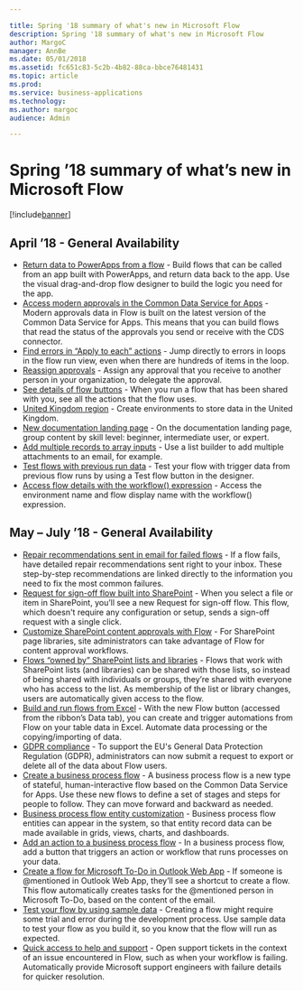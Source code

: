 ```yaml
---

title: Spring '18 summary of what's new in Microsoft Flow
description: Spring '18 summary of what's new in Microsoft Flow
author: MargoC
manager: AnnBe
ms.date: 05/01/2018
ms.assetid: fc651c83-5c2b-4b82-88ca-bbce76481431
ms.topic: article
ms.prod: 
ms.service: business-applications
ms.technology: 
ms.author: margoc
audience: Admin

---
```

# Spring ’18 summary of what’s new in Microsoft Flow




[!include[banner](../../includes/banner.md)]

## April ’18 - General Availability

- [Return data to PowerApps from a flow](return-data-powerapps.md) - Build flows that can be called from an app built with PowerApps, and return data back to the app. Use the visual drag-and-drop flow designer to build the logic you need for the app.
- [Access modern approvals in the Common Data Service for Apps](access-modern-approvals-common-data-service-apps.md) - Modern approvals data in Flow is built on the latest version of the Common Data Service for Apps. This means that you can build flows that read the status of the approvals you send or receive with the CDS connector.
- [Find errors in “Apply to each” actions](find-errors-apply-each.md) - Jump directly to errors in loops in the flow run view, even when there are hundreds of items in the loop.
- [Reassign approvals](approval-reassignment.md) - Assign any approval that you receive to another person in your organization, to delegate the approval.
- [See details of flow buttons](see-details-flow.md) - When you run a flow that has been shared with you, see all the actions that the flow uses.
- [United Kingdom region](united-kingdom-region.md) - Create environments to store data in the United Kingdom.
- [New documentation landing page](new-documentation-landing-page.md) - On the documentation landing page, group content by skill level: beginner, intermediate user, or expert.
- [Add multiple records to array inputs](add-multiple-records-array-inputs.md) - Use a list builder to add multiple attachments to an email, for example.
- [Test flows with previous run data](test-flows-previous-run-data.md) - Test your flow with trigger data from previous flow runs by using a Test flow button in the designer.
- [Access flow details with the workflow() expression](access-flow-details-workflow-expression.md) - Access the environment name and flow display name with the workflow() expression.

## May – July ’18 - General Availability

- [Repair recommendations sent in email for failed flows](repair-recommendations-sent-email-failed-flows.md) - If a flow fails, have detailed repair recommendations sent right to your inbox. These step-by-step recommendations are linked directly to the information you need to fix the most common failures.
- [Request for sign-off flow built into SharePoint](request-sign-off-flow-built-into-sharepoint.md) - When you select a file or item in SharePoint, you’ll see a new Request for sign-off flow. This flow, which doesn't require any configuration or setup, sends a sign-off request with a single click.
- [Customize SharePoint content approvals with Flow](customize-sharepoint-content-approvals-flow.md) - For SharePoint page libraries, site administrators can take advantage of Flow for content approval workflows.
- [Flows “owned by” SharePoint lists and libraries](sharepoint-lists-libraries.md) - Flows that work with SharePoint lists (and libraries) can be shared with those lists, so instead of being shared with individuals or groups, they’re shared with everyone who has access to the list. As membership of the list or library changes, users are automatically given access to the flow.
- [Build and run flows from Excel](build-run-flows-excel.md) - With the new Flow button (accessed from the ribbon’s Data tab), you can create and trigger automations from Flow on your table data in Excel. Automate data processing or the copying/importing of data.
- [GDPR compliance](gdpr-compliance.md) - To support the EU's General Data Protection Regulation (GDPR), administrators can now submit a request to export or delete all of the data about Flow users.
- [Create a business process flow](create-business-process-flow.md) - A business process flow is a new type of stateful, human-interactive flow based on the Common Data Service for Apps. Use these new flows to define a set of stages and steps for people to follow. They can move forward and backward as needed.
- [Business process flow entity customization](business-process-flow-entity-customization.md) - Business process flow entities can appear in the system, so that entity record data can be made available in grids, views, charts, and dashboards.
- [Add an action to a business process flow](add-action-business-process-flow.md) - In a business process flow, add a button that triggers an action or workflow that runs processes on your data.
- [Create a flow for Microsoft To-Do in Outlook Web App](create-flow-do-outlook-web-app.md) - If someone is \@mentioned in Outlook Web App, they’ll see a shortcut to create a flow. This flow automatically creates tasks for the \@mentioned person in Microsoft To-Do, based on the content of the email.
- [Test your flow by using sample data](test-flow-using-sample-data.md) - Creating a flow might require some trial and error during the development process. Use sample data to test your flow as you build it, so you know that the flow will run as expected.
- [Quick access to help and support](quick-access-help-support.md) - Open support tickets in the context of an issue encountered in Flow, such as when your workflow is failing. Automatically provide Microsoft support engineers with failure details for quicker resolution.
